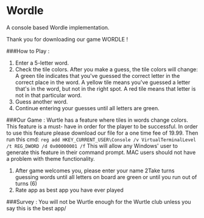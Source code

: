 # Wordle
A console based Wordle implementation.

Thank you for downloading our game WORDLE !


###How to Play :
1. Enter a 5-letter word.
2. Check the tile colors.
   After you make a guess, the tile colors will change:
   A green tile indicates that you've guessed the correct letter in the correct place in the word.
   A yellow tile means you've guessed a letter that's in the word, but not in the right spot.
   A red  tile means that letter is not in that particular word.
3. Guess another word.
4. Continue entering your guesses until all letters are green.


###Our Game :
Wurtle has a  feature where tiles in words change colors. This feature is a must- have in order
for the player to be successful. In order to use this feature please download our file for a one time fee of  19.99.
Then run this cmd:
`` reg add HKEY_CURRENT_USER\Console /v VirtualTerminalLevel /t REG_DWORD /d 0x00000001 /f ``
This will allow any Windows' user to generate this feature in their command prompt.
MAC users should not have a problem with theme functionality.

1. After game welcomes you, please enter your name
   2Take turns guessing words until all letters on board are green or until you run out of turns (6)
2. Rate app as best app you have ever played

###Survey :
You will not be Wurtle enough for the Wurtle club unless you say this is the best app/